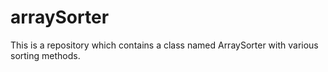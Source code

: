 # arraySorter
This is a repository which contains a class named ArraySorter with various sorting methods.
